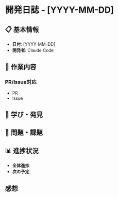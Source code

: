 <!-- yyyy-mm-dd_hhmm.mdの形式で出力すること -->

# 開発日誌 - [YYYY-MM-DD]

## 📋 基本情報
- **日付**: [YYYY-MM-DD]
- **開発者**: Claude Code

## 🎯 作業内容
<!-- 何を、どのようにおこなったか -->

### PR/Issue対応
- PR
- Issue

## 🔧 学び・発見

## 🚫 問題・課題

## 📊 進捗状況
- **全体進捗**: 
- **次の予定**: 

## 感想
<!-- 自由に思っていること、気分などを書く。ネガティブなことでもよし。 -->
